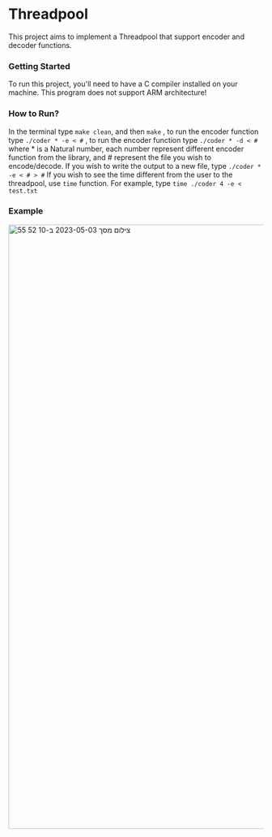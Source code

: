 # Threadpool

This project aims to implement a Threadpool that support encoder and decoder functions.


### Getting Started
To run this project, you'll need to have a C compiler installed on your machine.
This program does not support ARM architecture! 

### How to Run? 

In the terminal type `make clean`, and then `make` , to run the encoder function type `./coder * -e < #` 
, to run the encoder function type `./coder * -d < #`  
where * is a Natural number, each number represent different encoder function from the library, and # represent the file you wish to encode/decode.
If you wish to write the output to a new file, type `./coder * -e < # > #`
If you wish to see the time different from the user to the threadpool, use `time` function. For example, type `time ./coder 4 -e < test.txt`

### Example
<img width="1191" alt="צילום מסך 2023-05-03 ב-10 52 55" src="https://user-images.githubusercontent.com/92802335/235860109-2b2aae4d-c570-4718-be12-a7e529d5f2a4.png">


